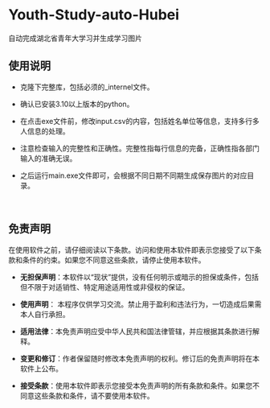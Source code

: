 # Youth-Study-auto-Hubei
自动完成湖北省青年大学习并生成学习图片

## 使用说明

+ 克隆下完整库，包括必须的_internel文件。

+ 确认已安装3.10以上版本的python。

+ 在点击exe文件前，修改input.csv的内容，包括姓名单位等信息，支持多行多人信息的处理。

+ 注意检查输入的完整性和正确性。完整性指每行信息的完备，正确性指各部门输入的准确无误。

+ 之后运行main.exe文件即可，会根据不同日期不同期生成保存图片的对应目录。

  ​

## 免责声明

在使用软件之前，请仔细阅读以下条款。访问和使用本软件即表示您接受了以下条款和条件的约束。如果您不同意这些条款，请停止使用本软件。

+ **无担保声明**：本软件以“现状”提供，没有任何明示或暗示的担保或条件，包括但不限于对适销性、特定用途适用性或非侵权的保证。
+ **使用声明**： 本程序仅供学习交流。禁止用于盈利和违法行为，一切造成后果需本人自行承担。
+ **适用法律**：本免责声明应受中华人民共和国法律管辖，并应根据其条款进行解释。


+ **变更和修订**：作者保留随时修改本免责声明的权利。修订后的免责声明将在本软件上公布。


+ **接受条款**：使用本软件即表示您接受本免责声明的所有条款和条件。如果您不同意这些条款和条件，请不要使用本软件。
